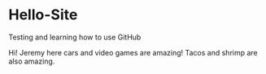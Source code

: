 # Hello-Site
Testing and learning how to use GitHub

Hi!
Jeremy here cars and video games are amazing! Tacos and shrimp are also amazing.
